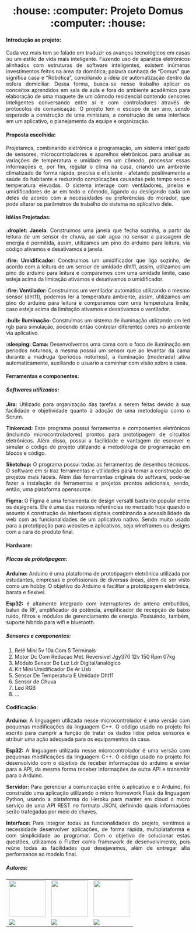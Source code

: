 <h1 align = "center"> :house: :computer: Projeto Domus :computer: :house: </h1>

<h4> Introdução ao projeto: </h4>
<p align  = "justify"> Cada vez mais tem se falado em traduzir os avanços tecnológicos em casas ou um 
estilo de vida mais inteligente. Fazendo uso de aparatos eletrônicos alinhados com 
estruturas de software inteligentes, existem inúmeros investimentos feitos na área da 
domótica; palavra cunhada de “Domus” que significa casa e “Robótica”, conciliando a 
ideia de automatização dentro da esfera domiciliar. Dessa forma, busca-se nesse 
trabalho aplicar os conceitos aprendidos em sala de aula e fora do ambiente 
acadêmico para elaboração de uma maquete de um cômodo residencial contendo 
sensores inteligentes conversando entre si e com controladores através de protocolos 
de comunicação. O projeto tem o escopo de um ano, sendo esperado a construção 
de uma miniatura, a construção de uma interface em um aplicativo, o planejamento 
da equipe e organização. </p>

<h4> Proposta escolhida: </h4>
<p align  = "justify"> Projetamos, combinando eletrônica e programação, um sistema interligado de 
sensores, microcontroladores e aparelhos eletrônicos para analisar as variações de 
temperatura e umidade em um cômodo, processar essas informações e, por fim, 
regular o clima na casa, criando um ambiente climatizado de forma rápida, precisa e 
eficiente - afetando positivamente a saúde do habitante e reduzindo complicações 
causadas pelo tempo seco e temperatura elevadas. 
O sistema interage com ventiladores, janelas e umidificadores de ar em todo o 
cômodo, ligando ou desligando cada um deles de acordo com a necessidades ou 
preferências do morador, que pode alterar os parâmetros de trabalho do sistema no 
aplicativo dele. </p>

<h4> Idéias Projetadas: </h4>
<p align  = "justify"> <b>:droplet: Janela: </b>Construimos uma janela que fecha sozinha, a partir da leitura de um sensor de chuva, ao cair agua no sensor a passagem de energia é pormitida, assim, utilizamos um pino do arduino para leitura, via código ativamos e desativamos a janela. </p>

<p align  = "justify"> <b>:fire: Umidificador: </b>Construimos um umidificador que liga sozinho, de acordo com a leitura de um sensor de umidade dht11, assim, utilizamos um pino do arduino para leitura e comparamos com uma umidade limite, caso esteja acima da limitação ativamos e desativamos o umidificador. </p>

<p align  = "justify"> <b>:fire: Ventilador: </b>Construimos um ventilador automático utilizando o mesmo sensor (dht11), podemos ler a temperatura ambiente, assim, utilizamos um pino do arduino para leitura e comparamos com uma temperatura limite, caso esteja acima da limitação ativamos e desativamos o ventilador. </p>

<p align  = "justify"> <b>:bulb: Iluminação: </b>Construimos um sistema de iluminação utilizando um led rgb para simulação, podendo então controlar diferentes cores no ambiente via aplicativo. </p>

<p align  = "justify"> <b>:sleeping: Cama: </b>Desenvolvemos uma cama com o foco de iluminação em periodos noturnos, a mesma possui um sensor que ao levantar da cama durante a madruga (periodos noturnos), a iluminação (moderada) ativa automaticamente, auxiliando o usuario a caminhar com visão sobre a casa. </p>

<h4> Ferramentas e componentes: </h4>
<h5> Softwares utilizados: </h5>

<p align  = "justify"> <b>Jira: </b> Utilizado para organização das tarefas a serem feitas devido à sua facilidade e objetividade quanto à adoção de 
uma metodologia como o Scrum. </p>

<p align  = "justify"> <b>Tinkercad: </b>Este programa possui ferramentas e componentes eletrônicos (incluindo 
microcontroladores) prontos para prototipagem de circuitos eletrônicos. Além disso, possui a facilidade e vantagem de escrever e simular o código do projeto utilizando a  metodologia de programação em blocos e código. </p>

<p align  = "justify"> <b>Sketchup: </b>O programa possui todas as ferramentas de desenhos técnicos. O software 
em si traz ferramentas e utilidades para tornar a construção de projetos mais fáceis. 
Além das ferramentas originais do software, pode-se fazer a instalação de 
ferramentas e projetos prontos adicionais, sendo, então, uma plataforma 
opensource. </p>

<p align  = "justify"> <b>Figma: </b>O Figma é uma ferramenta de design versátil bastante popular entre os 
designers. Ele é uma das maiores referências no mercado hoje quando o assunto é 
construção de interfaces digitais combinando a acessibilidade da web com as 
funcionalidades de um aplicativo nativo. Sendo muito usado para a prototipação para 
websites e aplicativos, seja wireframes ou designs com a cara do produto final.</p>

<h4> Hardware: </h4>
<h5> Placas de prótotipagem: </h5>
<p align  = "justify"> <b>Arduino: </b>Arduino é uma plataforma de prototipagem eletrônica utilizada por estudantes, 
empresas e profissionais de diversas áreas, além de ser visto como um hobby. O 
objetivo do Arduino é facilitar a prototipagem eletrônica, barata e flexível.</p>

<p align  = "justify"> <b>Esp32: </b>é altamente integrado com interruptores de antena 
embutidos, balun de RF, amplificador de potência, amplificador de recepção de 
baixo ruído, filtros e módulos de gerenciamento de energia. Possuindo, também, 
suporte híbrido para wifi e bluetooth.</p>

<h5> Sensores e componentes: </h5>
<ol>
<li>Relé Mini 5v 10a Com 5 Terminais</li>
<li>Motor Dc Com Reducao Met. Reversivel Jgy370 12v 150 Rpm 07kg</li>
<li>Módulo Sensor De Luz Ldr Digital/analógico</li>
<li>Kit Mini Umidificador De Ar Usb</li>
<li>Sensor De Temperatura E Umidade Dht11</li>
<li>Sensor de Chuva</li>
<li>Led RGB</li>
<li>...</li>
</ol>

<h4> Codificação: </h4>

<p align  = "justify"> <b>Arduino: </b> A linguagem utilizada 
nesse microcontrolador é uma versão com pequenas modificações da linguagem 
C++. O código usado no projeto foi escrito para cumprir a função de tratar os dados 
lidos pelos sensores e atribuir uma ação adequada para os equipamentos da casa.</p>

<p align  = "justify"> <b>Esp32: </b> A linguagem utilizada 
nesse microcontrolador é uma versão com pequenas modificações da linguagem 
C++. O código usado no projeto foi desenvolvido com o objetivo de receber informações do arduino e enviar para a API, da mesma forma receber informações de outra API e transmitir para o Arduino.</p>

<p align  = "justify"> <b>Servidor: </b> Para gerenciar a comunicação entre o aplicativo e o Arduino, foi construído 
uma aplicação utilizando o micro framework Flask da linguagem Python, usando a 
plataforma do Heroku para manter em cloud o micro serviço de uma API REST no 
formato JSON, definindo quais informações serão trafegadas por meio de chaves.
</p>
<p align  = "justify"> <b>Interface: </b> Para integrar todas as funcionalidades do projeto, sentimos a necessidade 
desenvolver aplicações, de forma rápida, multiplataforma e com simplicidade ao 
programar. Com o objetivo de solucionar estas questões, utilizamos o Flutter 
como framework de desenvolvimento, pois reúne todas as facilidades que 
desejavamos, além de entregar alta performance ao modelo final.
</p>

<h5 href = "#autor"> Autores: </h5>
<table border="0">
  <tr>   
    <td align="center">
      <a href="https://github.com/Vitor-Manoel-Silva-dos-Santos" target="_blank"> <img src="https://avatars.githubusercontent.com/u/83611513?v=4" height= "100" width= "100"/></a>
    </td>
    <td align="center">
      <a href="https://github.com/gapigo" target="_blank"> <img src="https://avatars.githubusercontent.com/u/70778388?v=4" height= "100" width= "100"/></a>
    </td>
    <td align="center">
      <a href="https://github.com/M4theusVieir4" target="_blank"> <img src="https://avatars.githubusercontent.com/u/117297483?v=4" height= "100" width= "100"/></a>
    </td>
  </tr>
  <tr>
    <td>
      <a href = "https://www.linkedin.com/in/vitor-manoel-s-santos/" target="_blank"> <img src="https://img.shields.io/badge/LinkedIn-0077B5?style=for-the-badge&logo=linkedin&logoColor=white"/> </a>
    </td>
    <td>
      <a href = "https://github.com/gapigo" target="_blank"> <img src="https://img.shields.io/badge/LinkedIn-0077B5?style=for-the-badge&logo=linkedin&logoColor=white"/> </a>
    </td>
    <td>
      <a href = "http://www.linkedin.com/in/matheus-vieira-lopes-de-souza-2a9306255" target="_blank"> <img src="https://img.shields.io/badge/LinkedIn-0077B5?style=for-the-badge&logo=linkedin&logoColor=white"/> </a>
    </td>
  </tr>
</table>
